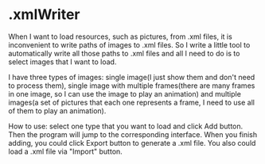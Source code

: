 # .xmlWriter

When I want to load resources, such as pictures, from .xml files, it is inconvenient to write paths of images to .xml files.
So I write a little tool to automatically write all those paths to .xml files and all I need to do is to select images that I want to load.

I have three types of images: single image(I just show them and don't need to process them), single image with multiple frames(there are many frames in one image, so I
can use the image to play an animation) and multiple images(a set of pictures that each one represents a frame, I need to use all of them to play an animation).

How to use:
select one type that you want to load and click Add button. Then the program will jump to the corresponding interface.
When you finish adding, you could click Export button to generate a .xml file. You also could load a .xml file via "Import" button.
